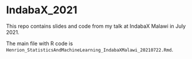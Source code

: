 # IndabaX_2021

This repo contains slides and code from my talk at IndabaX Malawi in July 2021.

The main file with R code is `Henrion_StatisticsAndMachineLearning_IndabaXMalawi_20210722.Rmd`.
